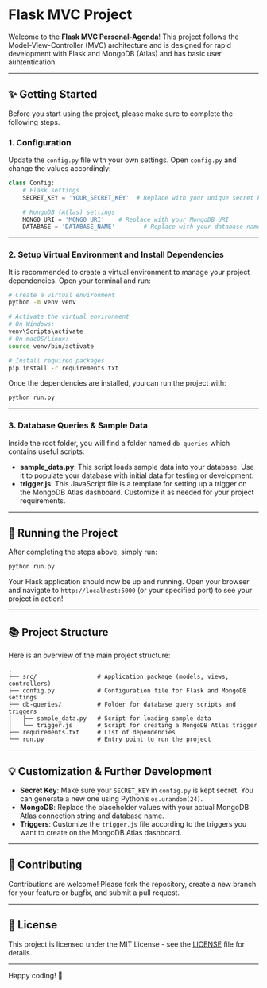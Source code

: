 
# Flask MVC Project

Welcome to the **Flask MVC Personal-Agenda**! This project follows the Model-View-Controller (MVC) architecture and is designed for rapid development with Flask and MongoDB (Atlas) and has basic user auhtentication.

---

## ✨ Getting Started

Before you start using the project, please make sure to complete the following steps.

### 1. Configuration

Update the `config.py` file with your own settings. Open `config.py` and change the values accordingly:

```python
class Config:
    # Flask settings
    SECRET_KEY = 'YOUR_SECRET_KEY'  # Replace with your unique secret key

    # MongoDB (Atlas) settings
    MONGO_URI = 'MONGO_URI'    # Replace with your MongoDB URI
    DATABASE = 'DATABASE_NAME'        # Replace with your database name
```

---

### 2. Setup Virtual Environment and Install Dependencies

It is recommended to create a virtual environment to manage your project dependencies. Open your terminal and run:

```bash
# Create a virtual environment
python -m venv venv

# Activate the virtual environment
# On Windows:
venv\Scripts\activate
# On macOS/Linux:
source venv/bin/activate

# Install required packages
pip install -r requirements.txt
```

Once the dependencies are installed, you can run the project with:

```bash
python run.py
```

---

### 3. Database Queries & Sample Data

Inside the root folder, you will find a folder named `db-queries` which contains useful scripts:

- **sample_data.py**: This script loads sample data into your database. Use it to populate your database with initial data for testing or development.
- **trigger.js**: This JavaScript file is a template for setting up a trigger on the MongoDB Atlas dashboard. Customize it as needed for your project requirements.

---

## 🚀 Running the Project

After completing the steps above, simply run:

```bash
python run.py
```

Your Flask application should now be up and running. Open your browser and navigate to `http://localhost:5000` (or your specified port) to see your project in action!

---

## 📚 Project Structure

Here is an overview of the main project structure:

```
.
├── src/                 # Application package (models, views, controllers)
├── config.py            # Configuration file for Flask and MongoDB settings
├── db-queries/          # Folder for database query scripts and triggers
│   ├── sample_data.py   # Script for loading sample data
│   └── trigger.js       # Script for creating a MongoDB Atlas trigger
├── requirements.txt     # List of dependencies
└── run.py               # Entry point to run the project
```

---

## 💡 Customization & Further Development

- **Secret Key**: Make sure your `SECRET_KEY` in `config.py` is kept secret. You can generate a new one using Python’s `os.urandom(24)`.
- **MongoDB**: Replace the placeholder values with your actual MongoDB Atlas connection string and database name.
- **Triggers**: Customize the `trigger.js` file according to the triggers you want to create on the MongoDB Atlas dashboard.

---

## 🙏 Contributing

Contributions are welcome! Please fork the repository, create a new branch for your feature or bugfix, and submit a pull request.

---

## 🔗 License

This project is licensed under the MIT License - see the [LICENSE](LICENSE) file for details.

---

Happy coding! 🚀
